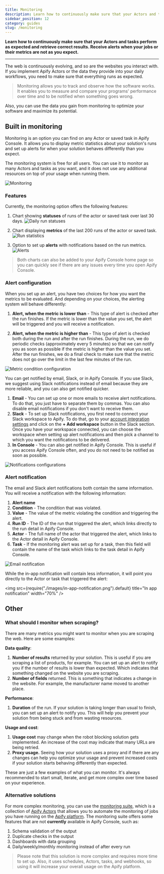 ```yaml
---
title: Monitoring
description: Learn how to continuously make sure that your Actors and tasks perform as expected and retrieve correct results. Receive alerts when your jobs or their metrics are not as you expect.
sidebar_position: 12
category: guides
slug: /monitoring
---
```


**Learn how to continuously make sure that your Actors and tasks perform as expected and retrieve correct results. Receive alerts when your jobs or their metrics are not as you expect.**

---

The web is continuously evolving, and so are the websites you interact with. If you implement Apify Actors or the data they provide into your daily workflows, you need to make sure that everything runs as expected.

> Monitoring allows you to track and observe how the software works. It enables you to measure and compare your programs' performance over time and to be notified when something goes wrong.

Also, you can use the data you gain from monitoring to optimize your software and maximize its potential.

## Built in monitoring

Monitoring is an option you can find on any Actor or saved task in Apify Console. It allows you to display metric statistics about your solution's runs and set up alerts for when your solution behaves differently than you expect.

The monitoring system is free for all users. You can use it to monitor as many Actors and tasks as you want, and it does not use any additional resources on top of your usage when running them.

![Monitoring](./images/monitoring.png)

### Features

Currently, the monitoring option offers the following features:

1. Chart showing **statuses** of runs of the actor or saved task over last 30 days.
    ![Daily run statuses](./images/daily-run-statuses.png)

2. Chart displaying **metrics** of the last 200 runs of the actor or saved task.
    ![Run statistics](./images/run-statistics-chart.png)

3. Option to set up **alerts** with notifications based on the run metrics.
    ![Alerts](./images/alerts.png)

> Both charts can also be added to your Apify Console home page so you can quickly see if there are any issues every time you open Apify Console.

### Alert configuration

When you set up an alert, you have two choices for how you want the metrics to be evaluated. And depending on your choices, the alerting system will behave differently:

1. **Alert, when the metric is lower than** - This type of alert is checked after the run finishes. If the metric is lower than the value you set, the alert will be triggered and you will receive a notification.

2. **Alert, when the metric is higher than** - This type of alert is checked both during the run and after the run finishes. During the run, we do periodic checks (approximately every 5 minutes) so that we can notify you as soon as possible if the metric is higher than the value you set. After the run finishes, we do a final check to make sure that the metric does not go over the limit in the last few minutes of the run.

![Metric condition configuration](./images/metric-options.png)

You can get notified by email, Slack, or in Apify Console. If you use Slack, we suggest using Slack notifications instead of email because they are more reliable, and you can also get notified quicker.

1. **Email** - You can set up one or more emails to receive alert notifications. To do that, you just have to separate them by commas. You can also disable email notifications if you don't want to receive them.
2. **Slack** - To set up Slack notifications, you first need to connect your Slack workspace to Apify. To do that, go to your [account integration settings](https://console.apify.com/account/integrations) and click on the **+ Add workspace** button in the Slack section. Once you have your workspace connected, you can choose the workspace when setting up alert notifications and then pick a channel to which you want the notifications to be delivered.
3. **In Console** - You can also get notified in Apify Console. This is useful if you access Apify Console often, and you do not need to be notified as soon as possible.

![Notifications configurations](./images/notifications.png)

### Alert notification

The email and Slack alert notifications both contain the same information. You will receive a notification with the following information:

1. **Alert name**
2. **Condition** - The condition that was violated.
3. **Value** - The value of the metric violating the condition and triggering the alert.
4. **Run ID** - The ID of the run that triggered the alert, which links directly to the run detail in Apify Console.
5. **Actor** - The full name of the actor that triggered the alert, which links to the Actor detail in Apify Console.
6. **Task** - If the monitoring alert was set up for a task, then this field will contain the name of the task which links to the task detail in Apify Console.

![Email notification](./images/email-notification.png)

While the in-app notification will contain less information, it will point you directly to the Actor or task that triggered the alert:

 <img src={require("./images/in-app-notification.png").default} title="In app notification" width="70%" />

## Other

### What should I monitor when scraping?

There are many metrics you might want to monitor when you are scraping the web. Here are some examples:

**Data quality**:

1. **Number of results** returned by your solution. This is useful if you are scraping a list of products, for example. You can set up an alert to notify you if the number of results is lower than expected. Which indicates that something changed on the website you are scraping.
2. **Number of fields** returned. This is something that indicates a change in the website. For example, the manufacturer name moved to another place.

**Performance**:

1. **Duration** of the run. If your solution is taking longer than usual to finish, you can set up an alert to notify you. This will help you prevent your solution from being stuck and from wasting resources.

**Usage and cost**:

1. **Usage cost** may change when the robot blocking solution gets implemented. An increase of the cost may indicate that many URLs are being retried.
2. **Proxy usage.** Seeing how your solution uses a proxy and if there are any changes can help you optimize your usage and prevent increased costs if your solution starts behaving differently than expected.

These are just a few examples of what you can monitor. It's always recommended to start small, iterate, and get more complex over time based on your experience.

### Alternative solutions

For more complex monitoring, you can use the [monitoring suite](https://apify.com/apify/monitoring), which is a collection of [Apify Actors](../actors/index.mdx) that allows you to automate the monitoring of jobs you have running on the [Apify platform](https://apify.com). The monitoring suite offers some features that are not **currently** available in Apify Console, such as:

1. Schema validation of the output
2. Duplicate checks in the output
3. Dashboards with data grouping
4. Daily/weekly/monthly monitoring instead of after every run

> Please note that this solution is more complex and requires more time to set up. Also, it uses schedules, Actors, tasks, and webhooks, so using it will increase your overall usage on the Apify platform.

